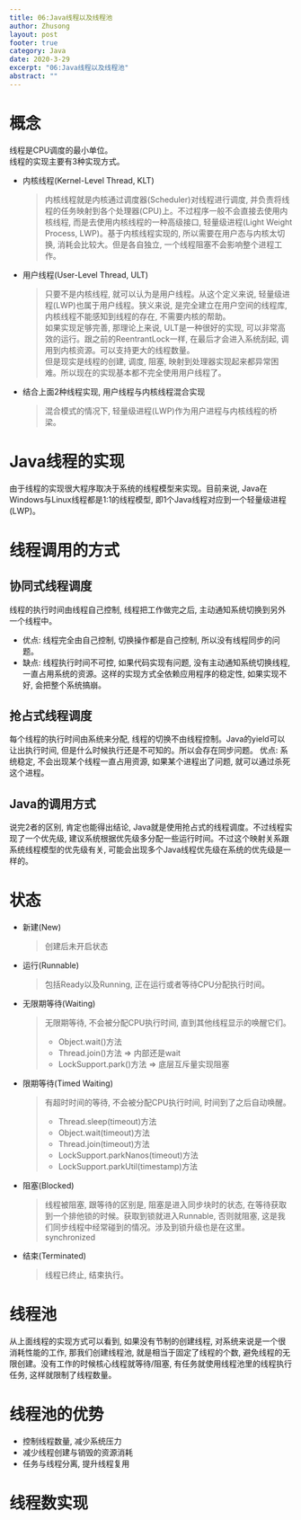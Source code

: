 ```yaml
---
title: 06:Java线程以及线程池
author: Zhusong
layout: post
footer: true
category: Java
date: 2020-3-29
excerpt: "06:Java线程以及线程池"
abstract: ""
---
```


# 概念
线程是CPU调度的最小单位。  
线程的实现主要有3种实现方式。 

* 内核线程(Kernel-Level Thread, KLT)

	> 内核线程就是内核通过调度器(Scheduler)对线程进行调度, 并负责将线程的任务映射到各个处理器(CPU)上。不过程序一般不会直接去使用内核线程, 而是去使用内核线程的一种高级接口, 轻量级进程(Light Weight Process, LWP)。基于内核线程实现的, 所以需要在用户态与内核太切换, 消耗会比较大。但是各自独立, 一个线程阻塞不会影响整个进程工作。
	
* 用户线程(User-Level Thread, ULT)

	> 只要不是内核线程, 就可以认为是用户线程。从这个定义来说, 轻量级进程(LWP)也属于用户线程。狭义来说, 是完全建立在用户空间的线程库,内核线程不能感知到线程的存在, 不需要内核的帮助。  
	> 如果实现足够完善, 那理论上来说, ULT是一种很好的实现, 可以非常高效的运行。跟之前的ReentrantLock一样, 在最后才会进入系统刮起, 调用到内核资源。可以支持更大的线程数量。  
	> 但是现实是线程的创建, 调度, 阻塞, 映射到处理器实现起来都异常困难。所以现在的实现基本都不完全使用用户线程了。

* 结合上面2种线程实现, 用户线程与内核线程混合实现

	> 混合模式的情况下, 轻量级进程(LWP)作为用户进程与内核线程的桥梁。

# Java线程的实现
由于线程的实现很大程序取决于系统的线程模型来实现。目前来说, Java在Windows与Linux线程都是1:1的线程模型, 即1个Java线程对应到一个轻量级进程(LWP)。
	
# 线程调用的方式

## 协同式线程调度
线程的执行时间由线程自己控制, 线程把工作做完之后, 主动通知系统切换到另外一个线程中。

* 优点: 线程完全由自己控制, 切换操作都是自己控制, 所以没有线程同步的问题。
* 缺点: 线程执行时间不可控, 如果代码实现有问题, 没有主动通知系统切换线程, 一直占用系统的资源。这样的实现方式全依赖应用程序的稳定性, 如果实现不好, 会把整个系统搞崩。
	
## 抢占式线程调度
每个线程的执行时间由系统来分配, 线程的切换不由线程控制。Java的yield可以让出执行时间, 但是什么时候执行还是不可知的。所以会存在同步问题。
优点: 系统稳定, 不会出现某个线程一直占用资源, 如果某个进程出了问题, 就可以通过杀死这个进程。

## Java的调用方式
说完2者的区别, 肯定也能得出结论, Java就是使用抢占式的线程调度。不过线程实现了一个优先级, 建议系统根据优先级多分配一些运行时间。不过这个映射关系跟系统线程模型的优先级有关, 可能会出现多个Java线程优先级在系统的优先级是一样的。

# 状态
* 新建(New)

	> 创建后未开启状态
	
* 运行(Runnable)

	> 包括Ready以及Running, 正在运行或者等待CPU分配执行时间。
	
* 无限期等待(Waiting)

	> 无限期等待, 不会被分配CPU执行时间, 直到其他线程显示的唤醒它们。
	>
	> * Object.wait()方法
	> * Thread.join()方法 => 内部还是wait
	> * LockSupport.park()方法 => 底层互斥量实现阻塞
		
* 限期等待(Timed Waiting)

	> 有超时时间的等待, 不会被分配CPU执行时间, 时间到了之后自动唤醒。
	>
	> * Thread.sleep(timeout)方法
	> * Object.wait(timeout)方法
	> * Thread.join(timeout)方法
	> * LockSupport.parkNanos(timeout)方法
	> * LockSupport.parkUtil(timestamp)方法
	
* 阻塞(Blocked)

	> 线程被阻塞, 跟等待的区别是, 阻塞是进入同步块时的状态, 在等待获取到一个排他锁的时候。获取到锁就进入Runnable, 否则就阻塞, 这是我们同步线程中经常碰到的情况。涉及到锁升级也是在这里。  
	> synchronized
	
* 结束(Terminated)

	> 线程已终止, 结束执行。


# 线程池
从上面线程的实现方式可以看到, 如果没有节制的创建线程, 对系统来说是一个很消耗性能的工作, 那我们创建线程池, 就是相当于固定了线程的个数, 避免线程的无限创建。没有工作的时候核心线程就等待/阻塞, 有任务就使用线程池里的线程执行任务, 这样就限制了线程数量。

# 线程池的优势
* 控制线程数量, 减少系统压力
* 减少线程创建与销毁的资源消耗
* 任务与线程分离, 提升线程复用

# 线程数实现

	